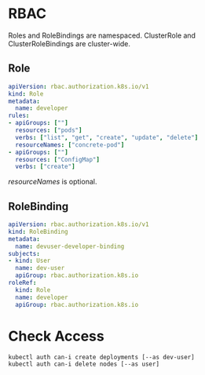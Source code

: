 # RBAC

Roles and RoleBindings are namespaced.
ClusterRole and ClusterRoleBindings are cluster-wide.

## Role

```yaml
apiVersion: rbac.authorization.k8s.io/v1
kind: Role
metadata:
  name: developer
rules:
- apiGroups: [""]
  resources: ["pods"]
  verbs: ["list", "get", "create", "update", "delete"]
  resourceNames: ["concrete-pod"]
- apiGroups: [""]
  resources: ["ConfigMap"]
  verbs: ["create"]
```
_resourceNames_ is optional.

## RoleBinding

```yaml
apiVersion: rbac.authorization.k8s.io/v1
kind: RoleBinding
metadata:
  name: devuser-developer-binding
subjects:
- kind: User
  name: dev-user
  apiGroup: rbac.authorization.k8s.io
roleRef:
  kind: Role
  name: developer
  apiGroup: rbac.authorization.k8s.io
```

# Check Access
```
kubectl auth can-i create deployments [--as dev-user]
kubectl auth can-i delete nodes [--as user]
```